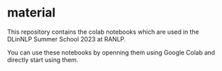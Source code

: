 # material

This repository contains the colab notebooks which are used in the DLinNLP Summer School 2023 at RANLP.

You can use these notebooks by openning them using Google Colab and directly start using them. 
